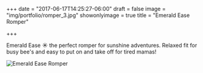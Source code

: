 +++
date = "2017-06-17T14:25:27-06:00"
draft = false
image = "img/portfolio/romper_3.jpg"
showonlyimage = true
title = "Emerald Ease Romper"

+++

Emerald Ease ☀️  the perfect romper for sunshine adventures. Relaxed fit for busy bee's and easy to put on and take off for tired mamas!

![Emerald Ease Romper](img/portfolio/romper_3.jpg)
